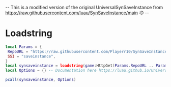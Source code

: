 -- This is a modified version of the original UniversalSynSaveInstance from https://raw.githubusercontent.com/luau/SynSaveInstance/main :D --
# Loadstring

```lua
local Params = {
 RepoURL = "https://raw.githubusercontent.com/Playerr10/SynSaveInstance/main/",
 SSI = "saveinstance",
}
local synsaveinstance = loadstring(game:HttpGet(Params.RepoURL .. Params.SSI .. ".luau", true), Params.SSI)()
local Options = {} -- Documentation here https://luau.github.io/UniversalSynSaveInstance/api/SynSaveInstance

pcall(synsaveinstance, Options)
```
